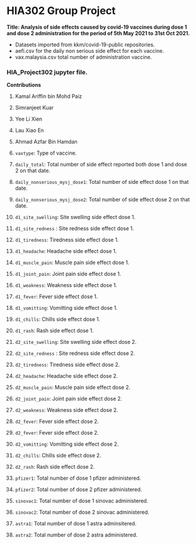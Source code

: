 # HIA302 Group Project

**Title: Analysis of side effects caused by covid-19 vaccines during dose 1 and dose 2 administration for the period of 5th May 2021 to 31st Oct 2021.**
+ Datasets imported from kkm/covid-19-public repositories.
+ aefi.csv for the daily non serious side effect for each vaccine.
+ vax.malaysia.csv total number of administration vaccine.

### HIA_Project302 jupyter file.

**Contributions**
1) Kamal Ariffin bin Mohd Paiz
2) Simranjeet Kuar
3) Yee Li Xien
4) Lau Xiao En
5) Ahmad Azfar Bin Hamdan

1) `vaxtype`: Type of vaccine.
2) `daily_total`: Total number of side effect reported both dose 1 and dose 2 on that date.
3) `daily_nonserious_mysj_dose1`: Total number of side effect dose 1 on that date.
4) `daily_nonserious_mysj_dose2`: Total number of side effect dose 2 on that date.
5) `d1_site_swelling`: Site swelling side effect dose 1.
6) `d1_site_redness` : Site redness side effect dose 1.
7) `d1_tiredness`: Tiredness side effect dose 1.
8) `d1_headache`: Headache side effect dose 1.
9) `d1_muscle_pain`: Muscle pain side effect dose 1.
10) `d1_joint_pain`: Joint pain side effect dose 1.
11) `d1_weakness`: Weakness side effect dose 1.
12) `d1_fever`: Fever side effect dose 1.
13) `d1_vomitting`: Vomitting side effect dose 1.
14) `d1_chills`: Chills side effect dose 1.
15) `d1_rash`: Rash side effect dose 1.
16) `d2_site_swelling`: Site swelling side effect dose 2.
17) `d2_site_redness` : Site redness side effect dose 2.
18) `d2_tiredness`: Tiredness side effect dose 2.
19) `d2_headache`: Headache side effect dose 2.
20) `d2_muscle_pain`: Muscle pain side effect dose 2.
21) `d2_joint_pain`: Joint pain side effect dose 2.
22) `d2_weakness`: Weakness side effect dose 2.
23) `d2_fever`: Fever side effect dose 2.
24) `d2_fever`: Fever side effect dose 2.
25) `d2_vomitting`: Vomitting side effect dose 2.
26) `d2_chills`: Chills side effect dose 2.
27) `d2_rash`: Rash side effect dose 2.
28) `pfizer1`: Total number of dose 1 pfizer administered.
29) `pfizer2`: Total number of dose 2 pfizer administered.
30) `sinovac1`: Total number of dose 1 sinovac administered.
31) `sinovac2`: Total number of dose 2 sinovac administered.
32) `astra1`: Total number of dose 1 astra adminsitered.
33) `astra2`: Total number of dose 2 astra administered.


